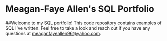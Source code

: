# Meagan-Faye Allen's SQL Portfolio

##Welcome to my SQL portfolio! This code repository contains examples of SQL I've written. Feel free to take a look and reach out if you have any questions at meaganfayeallen96@yahoo.com.
